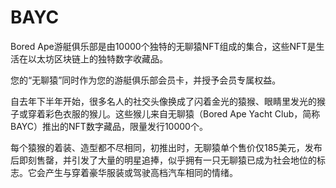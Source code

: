 # 

# BAYC

Bored Ape游艇俱乐部是由10000个独特的无聊猿NFT组成的集合，这些NFT是生活在以太坊区块链上的独特数字收藏品。

您的“无聊猿”同时作为您的游艇俱乐部会员卡，并授予会员专属权益。

自去年下半年开始，很多名人的社交头像换成了闪着金光的猿猴、眼睛里发光的猴子或穿着彩色衣服的猴儿。这些猴儿来自无聊猿（Bored Ape Yacht Club，简称BAYC）推出的NFT数字藏品，限量发行10000个。

每个猿猴的着装、造型都不尽相同，初推出时，无聊猿单个售价仅185美元，发布后即刻售罄，并引发了大量的明星追捧，似乎拥有一只无聊猿已成为社会地位的标志。它会产生与穿着豪华服装或驾驶高档汽车相同的情绪。

